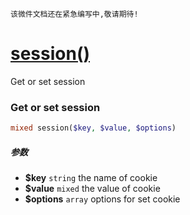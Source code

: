     该微件文档还在紧急编写中,敬请期待!
[session()](http://twinh.github.com/widget/api/session)
=======================================================

Get or set session

### Get or set session
```php
mixed session($key, $value, $options)
```

##### 参数
* **$key** `string` the name of cookie
* **$value** `mixed` the value of cookie
* **$options** `array` options for set cookie


